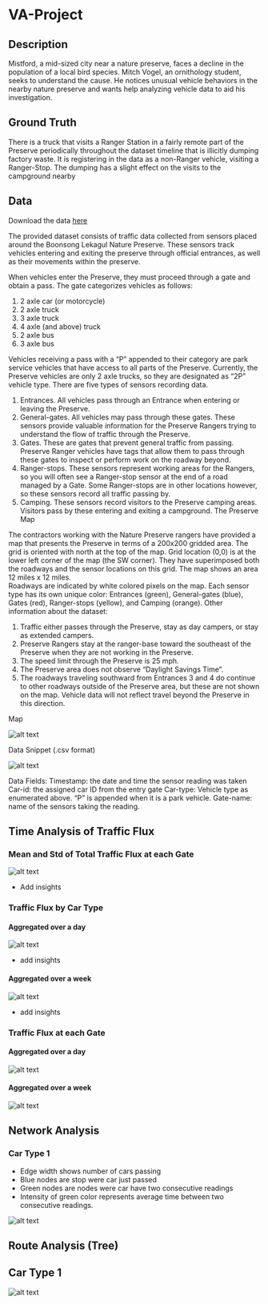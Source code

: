 # VA-Project

## Description

Mistford, a mid-sized city near a nature preserve, faces a decline in the population of a local bird species. Mitch Vogel, an ornithology student, seeks to understand the cause. He notices unusual vehicle behaviors in the nearby nature preserve and wants help analyzing vehicle data to aid his investigation.

## Ground Truth 

There is a truck that visits a Ranger Station in a fairly remote part of the Preserve periodically throughout the dataset 
timeline that is illicitly dumping factory waste. It is registering in the data as a non-Ranger vehicle, visiting a Ranger-Stop. The dumping has a slight effect on the visits to the campground nearby

## Data

Download the data [here](https://drive.google.com/file/d/1NEEWqkvGjYIHV9OP1xp2IZi9CAcg5HEC/view?usp=sharing)

The provided dataset consists of traffic data collected from sensors placed around the Boonsong Lekagul Nature Preserve. These sensors track vehicles entering and exiting the preserve through official entrances, as well as their movements within the preserve.

When vehicles enter the Preserve, they must proceed through a gate and obtain a pass.  The gate categorizes vehicles as follows:
1.	2 axle car (or motorcycle)
2.	2 axle truck
3.	3 axle truck
4.	4 axle (and above) truck
5.	2 axle bus
6.	3 axle bus

Vehicles receiving a pass with a “P” appended to their category are park service vehicles that have access to all parts of the Preserve.  Currently, the Preserve vehicles are only 2 axle trucks, so they are designated as “2P” vehicle type.
There are five types of sensors recording data.  
1.	Entrances.  All vehicles pass through an Entrance when entering or leaving the Preserve. 
2.	General-gates.  All vehicles may pass through these gates.  These sensors provide valuable information for the Preserve Rangers trying to understand the flow of traffic through the Preserve. 
3.	Gates.  These are gates that prevent general traffic from passing.  Preserve Ranger vehicles have tags that allow them to pass through these gates to inspect or perform work on the roadway beyond.  
4.	Ranger-stops.  These sensors represent working areas for the Rangers, so you will often see a Ranger-stop sensor at the end of a road managed by a Gate.  Some Ranger-stops are in other locations however, so these sensors record all traffic passing by. 
5.	Camping.  These sensors record visitors to the Preserve camping areas.  Visitors pass by these entering and exiting a campground. 
The Preserve Map

The contractors working with the Nature Preserve rangers have provided a map that presents the Preserve in terms of a 200x200 gridded area. The grid is oriented with north at the top of the map. Grid location (0,0) is at the lower left corner of the map (the SW corner). They have superimposed both the roadways and the sensor locations on this grid.  The map shows an area 12 miles x 12 miles.  
Roadways are indicated by white colored pixels on the map.  Each sensor type has its own unique color: Entrances (green), General-gates (blue), Gates (red), Ranger-stops (yellow), and Camping (orange).
Other information about the dataset:
1.	Traffic either passes through the Preserve, stay as day campers, or stay as extended campers.
2.	Preserve Rangers stay at the ranger-base toward the southeast of the Preserve when they are not working in the Preserve.
3.	The speed limit through the Preserve is 25 mph.
4.	The Preserve area does not observe “Daylight Savings Time”.
5.	The roadways traveling southward from Entrances 3 and 4 do continue to other roadways outside of the Preserve area, but these are not shown on the map.  Vehicle data will not reflect travel beyond the Preserve in this direction.  

Map 

![alt text](<data/Lekagul Roadways labeled v2.jpg>)

Data Snippet  (.csv format)

![alt text](data/data_snipet.JPG)


Data Fields:
Timestamp:  the date and time the sensor reading was taken
Car-id:  the assigned car ID from the entry gate
Car-type: Vehicle type as enumerated above.  “P” is appended when it is a park vehicle.
Gate-name:  name of the sensors taking the reading. 

## Time Analysis of Traffic Flux

### Mean and Std of Total Traffic Flux at each Gate

![alt text](data/fig/mean_std_traffic_flux_gates.png)

* Add insights 

### Traffic Flux by Car Type

#### Aggregated over a day

![alt text](data/fig/traffic_flux_gate_over_day_for_each_cartype.png)

* add insights

#### Aggregated over a week

![alt text](data/fig/traffic_flux_gate_over_week_for_each_cartype.png)

* add insights

### Traffic Flux at each Gate

#### Aggregated over a day

![alt text](data/fig/traffic_flux_at_each_gate_over_day_for_each_gate.png)

#### Aggregated over a week

![alt text](data/fig/traffic_flux_at_each_gate_over_week.png)

## Network Analysis

### Car Type 1

* Edge width shows number of cars passing
* Blue nodes are stop were car just passed 
* Green nodes are nodes were car have two consecutive readings 
* Intensity of green color represents average time between two consecutive readings.

![alt text](data/fig/DirectionalGraph.png)

## Route Analysis (Tree)

## Car Type 1

![alt text](data/fig/cartype1.png)



